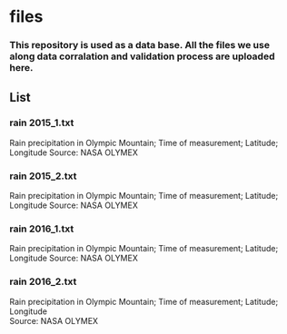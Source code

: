 # files
### This repository is used as a data base. All the files we use along data corralation and validation process are uploaded here.
## List
### rain 2015_1.txt
Rain precipitation in Olympic Mountain; Time of measurement; Latitude; Longitude 
Source: NASA OLYMEX
### rain 2015_2.txt
Rain precipitation in Olympic Mountain; Time of measurement; Latitude; Longitude 
Source: NASA OLYMEX
### rain 2016_1.txt
Rain precipitation in Olympic Mountain; Time of measurement; Latitude; Longitude 
Source: NASA OLYMEX
### rain 2016_2.txt
Rain precipitation in Olympic Mountain; Time of measurement; Latitude; Longitude <br>
Source: NASA OLYMEX
